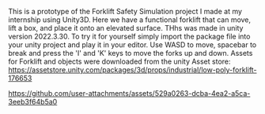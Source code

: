 This is a prototype of the Forklift Safety Simulation project I made at my internship using Unity3D.
Here we have a functional forklift that can move, lift a box, and place it onto an elevated surface.
THhs was made in unity version 2022.3.30. To try it for yourself simply import the package file into your unity project and play it in your editor. Use WASD to move, spacebar to break and press the 'I' and 'K' keys to move the forks up and down.
Assets for Forklift and objects were downloaded from the unity Asset store: https://assetstore.unity.com/packages/3d/props/industrial/low-poly-forklift-176653


https://github.com/user-attachments/assets/529a0263-dcba-4ea2-a5ca-3eeb3f64b5a0

